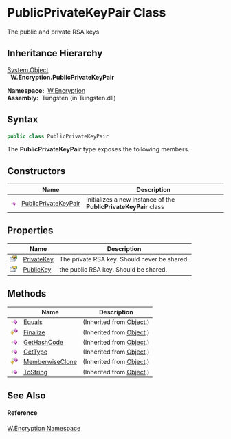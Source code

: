 PublicPrivateKeyPair Class
==========================
   The public and private RSA keys


Inheritance Hierarchy
---------------------
[System.Object][1]  
  **W.Encryption.PublicPrivateKeyPair**  

  **Namespace:**  [W.Encryption][2]  
  **Assembly:**  Tungsten (in Tungsten.dll)

Syntax
------

```csharp
public class PublicPrivateKeyPair
```

The **PublicPrivateKeyPair** type exposes the following members.


Constructors
------------

                 | Name                      | Description                                                      
---------------- | ------------------------- | ---------------------------------------------------------------- 
![Public method] | [PublicPrivateKeyPair][3] | Initializes a new instance of the **PublicPrivateKeyPair** class 


Properties
----------

                   | Name            | Description                                  
------------------ | --------------- | -------------------------------------------- 
![Public property] | [PrivateKey][4] | The private RSA key. Should never be shared. 
![Public property] | [PublicKey][5]  | the public RSA key. Should be shared.        


Methods
-------

                    | Name                  | Description                   
------------------- | --------------------- | ----------------------------- 
![Public method]    | [Equals][6]           | (Inherited from [Object][1].) 
![Protected method] | [Finalize][7]         | (Inherited from [Object][1].) 
![Public method]    | [GetHashCode][8]      | (Inherited from [Object][1].) 
![Public method]    | [GetType][9]          | (Inherited from [Object][1].) 
![Protected method] | [MemberwiseClone][10] | (Inherited from [Object][1].) 
![Public method]    | [ToString][11]        | (Inherited from [Object][1].) 


See Also
--------

#### Reference
[W.Encryption Namespace][2]  

[1]: http://msdn.microsoft.com/en-us/library/e5kfa45b
[2]: ../README.md
[3]: _ctor.md
[4]: PrivateKey.md
[5]: PublicKey.md
[6]: http://msdn.microsoft.com/en-us/library/bsc2ak47
[7]: http://msdn.microsoft.com/en-us/library/4k87zsw7
[8]: http://msdn.microsoft.com/en-us/library/zdee4b3y
[9]: http://msdn.microsoft.com/en-us/library/dfwy45w9
[10]: http://msdn.microsoft.com/en-us/library/57ctke0a
[11]: http://msdn.microsoft.com/en-us/library/7bxwbwt2
[Public method]: ../../_icons/pubmethod.gif "Public method"
[Public property]: ../../_icons/pubproperty.gif "Public property"
[Protected method]: ../../_icons/protmethod.gif "Protected method"